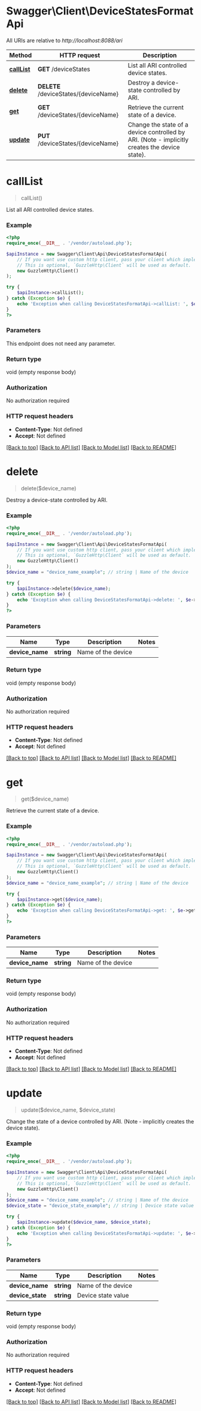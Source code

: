 # Swagger\Client\DeviceStatesFormatApi

All URIs are relative to *http://localhost:8088/ari*

Method | HTTP request | Description
------------- | ------------- | -------------
[**callList**](DeviceStatesFormatApi.md#callList) | **GET** /deviceStates | List all ARI controlled device states.
[**delete**](DeviceStatesFormatApi.md#delete) | **DELETE** /deviceStates/{deviceName} | Destroy a device-state controlled by ARI.
[**get**](DeviceStatesFormatApi.md#get) | **GET** /deviceStates/{deviceName} | Retrieve the current state of a device.
[**update**](DeviceStatesFormatApi.md#update) | **PUT** /deviceStates/{deviceName} | Change the state of a device controlled by ARI. (Note - implicitly creates the device state).


# **callList**
> callList()

List all ARI controlled device states.

### Example
```php
<?php
require_once(__DIR__ . '/vendor/autoload.php');

$apiInstance = new Swagger\Client\Api\DeviceStatesFormatApi(
    // If you want use custom http client, pass your client which implements `GuzzleHttp\ClientInterface`.
    // This is optional, `GuzzleHttp\Client` will be used as default.
    new GuzzleHttp\Client()
);

try {
    $apiInstance->callList();
} catch (Exception $e) {
    echo 'Exception when calling DeviceStatesFormatApi->callList: ', $e->getMessage(), PHP_EOL;
}
?>
```

### Parameters
This endpoint does not need any parameter.

### Return type

void (empty response body)

### Authorization

No authorization required

### HTTP request headers

 - **Content-Type**: Not defined
 - **Accept**: Not defined

[[Back to top]](#) [[Back to API list]](../../README.md#documentation-for-api-endpoints) [[Back to Model list]](../../README.md#documentation-for-models) [[Back to README]](../../README.md)

# **delete**
> delete($device_name)

Destroy a device-state controlled by ARI.

### Example
```php
<?php
require_once(__DIR__ . '/vendor/autoload.php');

$apiInstance = new Swagger\Client\Api\DeviceStatesFormatApi(
    // If you want use custom http client, pass your client which implements `GuzzleHttp\ClientInterface`.
    // This is optional, `GuzzleHttp\Client` will be used as default.
    new GuzzleHttp\Client()
);
$device_name = "device_name_example"; // string | Name of the device

try {
    $apiInstance->delete($device_name);
} catch (Exception $e) {
    echo 'Exception when calling DeviceStatesFormatApi->delete: ', $e->getMessage(), PHP_EOL;
}
?>
```

### Parameters

Name | Type | Description  | Notes
------------- | ------------- | ------------- | -------------
 **device_name** | **string**| Name of the device |

### Return type

void (empty response body)

### Authorization

No authorization required

### HTTP request headers

 - **Content-Type**: Not defined
 - **Accept**: Not defined

[[Back to top]](#) [[Back to API list]](../../README.md#documentation-for-api-endpoints) [[Back to Model list]](../../README.md#documentation-for-models) [[Back to README]](../../README.md)

# **get**
> get($device_name)

Retrieve the current state of a device.

### Example
```php
<?php
require_once(__DIR__ . '/vendor/autoload.php');

$apiInstance = new Swagger\Client\Api\DeviceStatesFormatApi(
    // If you want use custom http client, pass your client which implements `GuzzleHttp\ClientInterface`.
    // This is optional, `GuzzleHttp\Client` will be used as default.
    new GuzzleHttp\Client()
);
$device_name = "device_name_example"; // string | Name of the device

try {
    $apiInstance->get($device_name);
} catch (Exception $e) {
    echo 'Exception when calling DeviceStatesFormatApi->get: ', $e->getMessage(), PHP_EOL;
}
?>
```

### Parameters

Name | Type | Description  | Notes
------------- | ------------- | ------------- | -------------
 **device_name** | **string**| Name of the device |

### Return type

void (empty response body)

### Authorization

No authorization required

### HTTP request headers

 - **Content-Type**: Not defined
 - **Accept**: Not defined

[[Back to top]](#) [[Back to API list]](../../README.md#documentation-for-api-endpoints) [[Back to Model list]](../../README.md#documentation-for-models) [[Back to README]](../../README.md)

# **update**
> update($device_name, $device_state)

Change the state of a device controlled by ARI. (Note - implicitly creates the device state).

### Example
```php
<?php
require_once(__DIR__ . '/vendor/autoload.php');

$apiInstance = new Swagger\Client\Api\DeviceStatesFormatApi(
    // If you want use custom http client, pass your client which implements `GuzzleHttp\ClientInterface`.
    // This is optional, `GuzzleHttp\Client` will be used as default.
    new GuzzleHttp\Client()
);
$device_name = "device_name_example"; // string | Name of the device
$device_state = "device_state_example"; // string | Device state value

try {
    $apiInstance->update($device_name, $device_state);
} catch (Exception $e) {
    echo 'Exception when calling DeviceStatesFormatApi->update: ', $e->getMessage(), PHP_EOL;
}
?>
```

### Parameters

Name | Type | Description  | Notes
------------- | ------------- | ------------- | -------------
 **device_name** | **string**| Name of the device |
 **device_state** | **string**| Device state value |

### Return type

void (empty response body)

### Authorization

No authorization required

### HTTP request headers

 - **Content-Type**: Not defined
 - **Accept**: Not defined

[[Back to top]](#) [[Back to API list]](../../README.md#documentation-for-api-endpoints) [[Back to Model list]](../../README.md#documentation-for-models) [[Back to README]](../../README.md)

